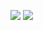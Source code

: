 <a herf = "https://mint-young.github.io/" target="_blank"><img src="https://img.shields.io/badge/Blog-c5dbe6?style=flat&logo=GitHub&logoColor=white"/></a>
<a herf = "https://www.linkedin.com/in/ha-young-park-aa91651aa/" target="_blank"><img src = "https://img.shields.io/badge/LinkedIn-0077b5?style=flat&logo=LinkedIn&logoColor=white"/></a>

<!--
**mint-young/mint-young** is a ✨ _special_ ✨ repository because its `README.md` (this file) appears on your GitHub profile.

Here are some ideas to get you started:

- 🔭 I’m currently working on ...
- 🌱 I’m currently learning ...
- 👯 I’m looking to collaborate on ...
- 🤔 I’m looking for help with ...
- 💬 Ask me about ...
- 📫 How to reach me: ...
- 😄 Pronouns: ...
- ⚡ Fun fact: ...
-->
